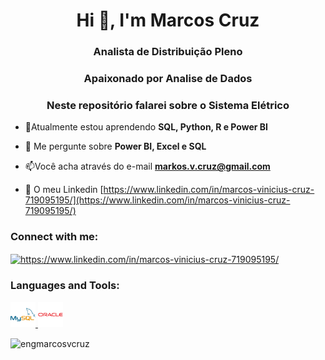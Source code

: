 <h1 align="center">Hi 👋, I'm Marcos Cruz</h1>
<h3 align="center">Analista de Distribuição Pleno</h3>
<h3 align="center">Apaixonado por Analise de Dados</h3>
<h3 align="center">Neste repositório falarei sobre o Sistema Elétrico</h3>


- 🌱Atualmente estou aprendendo **SQL, Python, R e Power BI**

- 💬 Me pergunte sobre **Power BI, Excel e SQL**

- 📫Você acha através do e-mail **markos.v.cruz@gmail.com**

- 📄 O meu Linkedin [https://www.linkedin.com/in/marcos-vinicius-cruz-719095195/](https://www.linkedin.com/in/marcos-vinicius-cruz-719095195/)

<h3 align="left">Connect with me:</h3>
<p align="left">
<a href="https://linkedin.com/in/https://www.linkedin.com/in/marcos-vinicius-cruz-719095195/" target="blank"><img align="center" src="https://raw.githubusercontent.com/rahuldkjain/github-profile-readme-generator/master/src/images/icons/Social/linked-in-alt.svg" alt="https://www.linkedin.com/in/marcos-vinicius-cruz-719095195/" height="30" width="40" /></a>
</p>

<h3 align="left">Languages and Tools:</h3>
<p align="left"> <a href="https://www.mysql.com/" target="_blank" rel="noreferrer"> <img src="https://raw.githubusercontent.com/devicons/devicon/master/icons/mysql/mysql-original-wordmark.svg" alt="mysql" width="40" height="40"/> </a> <a href="https://www.oracle.com/" target="_blank" rel="noreferrer"> <img src="https://raw.githubusercontent.com/devicons/devicon/master/icons/oracle/oracle-original.svg" alt="oracle" width="40" height="40"/> </a> </p>

<p><img align="center" src="https://github-readme-stats.vercel.app/api/top-langs?username=engmarcosvcruz&show_icons=true&locale=en&layout=compact" alt="engmarcosvcruz" /></p>
